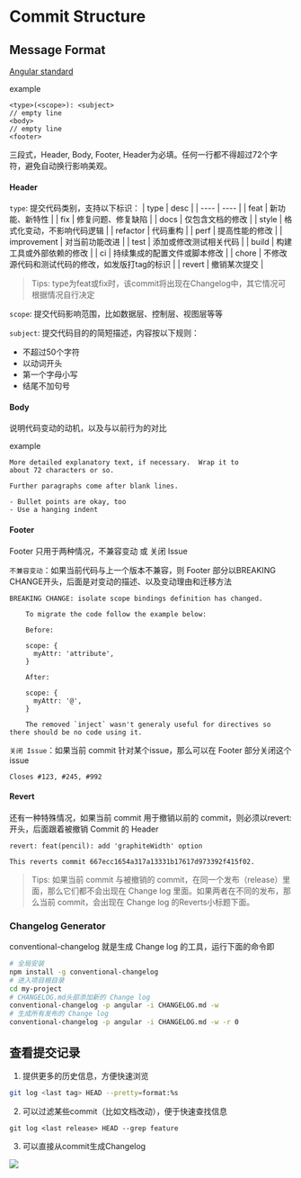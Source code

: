 # Commit Structure
## Message Format

[Angular standard](https://docs.google.com/document/d/1QrDFcIiPjSLDn3EL15IJygNPiHORgU1_OOAqWjiDU5Y/edit#heading=h.greljkmo14y0)

example

```text
<type>(<scope>): <subject>
// empty line
<body>
// empty line
<footer>
```

三段式，Header, Body, Footer, Header为必填。任何一行都不得超过72个字符，避免自动换行影响美观。

#### Header

``type``: 提交代码类别，支持以下标识：
| type | desc |
| ---- | ---- |
| feat | 新功能、新特性 |
| fix  | 修复问题、修复缺陷 |
| docs | 仅包含文档的修改 |
| style | 格式化变动，不影响代码逻辑 |
| refactor | 代码重构 |
| perf | 提高性能的修改 |
| improvement | 对当前功能改进 |
| test | 添加或修改测试相关代码 |
| build | 构建工具或外部依赖的修改 |
| ci | 持续集成的配置文件或脚本修改 |
| chore | 不修改源代码和测试代码的修改，如发版打tag的标识 |
| revert | 撤销某次提交 |



> Tips: type为feat或fix时，该commit将出现在Changelog中，其它情况可根据情况自行决定

``scope``: 提交代码影响范围，比如数据层、控制层、视图层等等

``subject``: 提交代码目的的简短描述，内容按以下规则：
- 不超过50个字符
- 以动词开头
- 第一个字母小写
- 结尾不加句号

#### Body

说明代码变动的动机，以及与以前行为的对比

example

```text
More detailed explanatory text, if necessary.  Wrap it to 
about 72 characters or so. 

Further paragraphs come after blank lines.

- Bullet points are okay, too
- Use a hanging indent
```

#### Footer

Footer 只用于两种情况，不兼容变动 或 关闭 Issue

``不兼容变动``：如果当前代码与上一个版本不兼容，则 Footer 部分以BREAKING CHANGE开头，后面是对变动的描述、以及变动理由和迁移方法

```text
BREAKING CHANGE: isolate scope bindings definition has changed.

    To migrate the code follow the example below:

    Before:

    scope: {
      myAttr: 'attribute',
    }

    After:

    scope: {
      myAttr: '@',
    }

    The removed `inject` wasn't generaly useful for directives so there should be no code using it.
```

``关闭 Issue``：如果当前 commit 针对某个issue，那么可以在 Footer 部分关闭这个 issue 

```text
Closes #123, #245, #992
```

#### Revert

还有一种特殊情况，如果当前 commit 用于撤销以前的 commit，则必须以revert:开头，后面跟着被撤销 Commit 的 Header

```text
revert: feat(pencil): add 'graphiteWidth' option

This reverts commit 667ecc1654a317a13331b17617d973392f415f02.
```

> Tips: 如果当前 commit 与被撤销的 commit，在同一个发布（release）里面，那么它们都不会出现在 Change log 里面。如果两者在不同的发布，那么当前 commit，会出现在 Change log 的Reverts小标题下面。




### Changelog Generator

conventional-changelog 就是生成 Change log 的工具，运行下面的命令即

```bash
# 全局安装
npm install -g conventional-changelog
# 进入项目根目录
cd my-project
# CHANGELOG.md头部添加新的 Change log
conventional-changelog -p angular -i CHANGELOG.md -w
# 生成所有发布的 Change log
conventional-changelog -p angular -i CHANGELOG.md -w -r 0
```

## 查看提交记录

1. 提供更多的历史信息，方便快速浏览
```bash
git log <last tag> HEAD --pretty=format:%s
```

2. 可以过滤某些commit（比如文档改动），便于快速查找信息
```
git log <last release> HEAD --grep feature
```

3. 可以直接从commit生成Changelog
<img src="https://www.ruanyifeng.com/blogimg/asset/2016/bg2016010603.png" />
